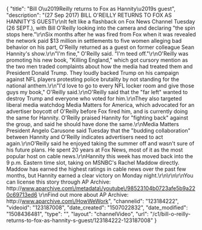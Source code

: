 {
    "title": "Bill O\u2019Reilly returns to Fox as Hannity\u2019s guest",
    "description": "(27 Sep 2017) BILL O'REILLY RETURNS TO FOX AS HANNITY'S GUEST\r\nIt felt like a flashback on Fox News Channel Tuesday (26 SEPT.), with Bill O'Reilly looking into the camera and declaring \"the spin stops here.\"\r\nSix months after he was fired from Fox when it was revealed the network paid $13 million in settlements to five women alleging bad behavior on his part, O'Reilly returned as a guest on former colleague Sean Hannity's show.\r\n\"I'm fine,\" O'Reilly said. \"I'm teed off.\"\r\nO'Reilly was promoting his new book, \"Killing England,\" which got cursory mention as the two men traded complaints about how the media had treated them and President Donald Trump. They loudly backed Trump on his campaign against NFL players protesting police brutality by not standing for the national anthem.\r\n\"I'd love to go to every NFL locker room and give those guys my book,\" O'Reilly said.\r\nO'Reilly said that the \"far left\" wanted to destroy Trump and everyone who voted for him.\r\nThey also targeted liberal media watchdog Media Matters for America, which advocated for an advertiser boycott of O'Reilly before Fox fired him, and is currently doing the same for Hannity. O'Reilly praised Hannity for \"fighting back\" against the group, and said he should have done the same.\r\nMedia Matters President Angelo Carusone said Tuesday that the \"budding collaboration\" between Hannity and O'Reilly indicates advertisers need to act again.\r\nO'Reilly said he enjoyed taking the summer off and wasn't sure of his future plans. He spent 20 years at Fox News, most of it as the most popular host on cable news.\r\nHannity this week has moved back into the 9 p.m. Eastern time slot, taking on MSNBC's Rachel Maddow directly. Maddow has earned the highest ratings in cable news over the past few months, but Hannity earned a clear victory on Monday night.\r\n\r\n\r\nYou can license this story through AP Archive: http:\/\/www.aparchive.com\/metadata\/youtube\/98523104b0723afe5b9a220c69713ed6 \r\nFind out more about AP Archive: http:\/\/www.aparchive.com\/HowWeWork",
    "channelid": "123184222",
    "videoid": "123187008",
    "date_created": "1507022832",
    "date_modified": "1508436481",
    "type": "",
    "layout": "channelVideo",
    "url": "\/c1\/bill-o-reilly-returns-to-fox-as-hannity-s-guest\/123184222-123187008"
}
